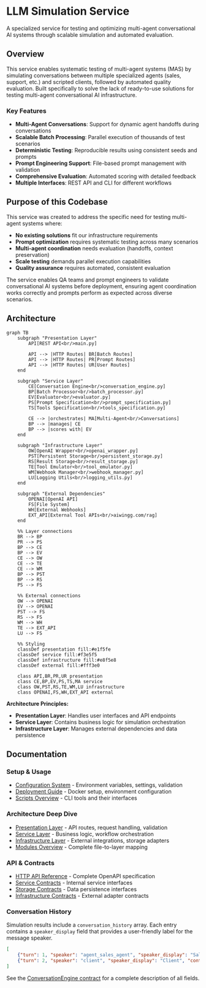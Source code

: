# LLM Simulation Service

A specialized service for testing and optimizing multi-agent conversational AI systems through scalable simulation and automated evaluation.

## Overview

This service enables systematic testing of multi-agent systems (MAS) by simulating conversations between multiple specialized agents (sales, support, etc.) and scripted clients, followed by automated quality evaluation. Built specifically to solve the lack of ready-to-use solutions for testing multi-agent conversational AI infrastructure.

### Key Features

- **Multi-Agent Conversations**: Support for dynamic agent handoffs during conversations
- **Scalable Batch Processing**: Parallel execution of thousands of test scenarios  
- **Deterministic Testing**: Reproducible results using consistent seeds and prompts
- **Prompt Engineering Support**: File-based prompt management with validation
- **Comprehensive Evaluation**: Automated scoring with detailed feedback
- **Multiple Interfaces**: REST API and CLI for different workflows

## Purpose of this Codebase

This service was created to address the specific need for testing multi-agent systems where:

- **No existing solutions** fit our infrastructure requirements
- **Prompt optimization** requires systematic testing across many scenarios
- **Multi-agent coordination** needs evaluation (handoffs, context preservation)
- **Scale testing** demands parallel execution capabilities
- **Quality assurance** requires automated, consistent evaluation

The service enables QA teams and prompt engineers to validate conversational AI systems before deployment, ensuring agent coordination works correctly and prompts perform as expected across diverse scenarios.

## Architecture

```mermaid
graph TB
    subgraph "Presentation Layer"
        API[REST API<br/>main.py]
        
        API --> |HTTP Routes| BR[Batch Routes]
        API --> |HTTP Routes| PR[Prompt Routes] 
        API --> |HTTP Routes| UR[User Routes]
    end
    
    subgraph "Service Layer"
        CE[Conversation Engine<br/>conversation_engine.py]
        BP[Batch Processor<br/>batch_processor.py]
        EV[Evaluator<br/>evaluator.py]
        PS[Prompt Specification<br/>prompt_specification.py]
        TS[Tools Specification<br/>tools_specification.py]
        
        CE --> |orchestrates| MA[Multi-Agent<br/>Conversations]
        BP --> |manages| CE
        BP --> |scores with| EV
    end
    
    subgraph "Infrastructure Layer"
        OW[OpenAI Wrapper<br/>openai_wrapper.py]
        PST[Persistent Storage<br/>persistent_storage.py]
        RS[Result Storage<br/>result_storage.py]
        TE[Tool Emulator<br/>tool_emulator.py]
        WM[Webhook Manager<br/>webhook_manager.py]
        LU[Logging Utils<br/>logging_utils.py]
    end
    
    subgraph "External Dependencies"
        OPENAI[OpenAI API]
        FS[File System]
        WH[External Webhooks]
        EXT_API[External Tool APIs<br/>aiwingg.com/rag]
    end
    
    %% Layer connections
    BR --> BP
    PR --> PS
    BP --> CE
    BP --> EV
    CE --> OW
    CE --> TE
    CE --> WM
    BP --> PST
    BP --> RS
    PS --> FS
    
    %% External connections
    OW --> OPENAI
    EV --> OPENAI
    PST --> FS
    RS --> FS
    WM --> WH
    TE --> EXT_API
    LU --> FS
    
    %% Styling
    classDef presentation fill:#e1f5fe
    classDef service fill:#f3e5f5  
    classDef infrastructure fill:#e8f5e8
    classDef external fill:#fff3e0
    
    class API,BR,PR,UR presentation
    class CE,BP,EV,PS,TS,MA service
    class OW,PST,RS,TE,WM,LU infrastructure
    class OPENAI,FS,WH,EXT_API external
```

**Architecture Principles:**
- **Presentation Layer**: Handles user interfaces and API endpoints
- **Service Layer**: Contains business logic for simulation orchestration
- **Infrastructure Layer**: Manages external dependencies and data persistence

## Documentation

### Setup & Usage
- [Configuration System](docs/configuration/config_system.md) - Environment variables, settings, validation
- [Deployment Guide](docs/deployment/deployment_guide.md) - Docker setup, environment configuration
- [Scripts Overview](docs/scripts_overview.md) - CLI tools and their interfaces

### Architecture Deep Dive
- [Presentation Layer](docs/layers/presentation_layer.md) - API routes, request handling, validation
- [Service Layer](docs/layers/service_layer.md) - Business logic, workflow orchestration
- [Infrastructure Layer](docs/layers/infrastructure_layer.md) - External integrations, storage adapters
- [Modules Overview](docs/modules_overview.md) - Complete file-to-layer mapping

### API & Contracts
- [HTTP API Reference](docs/contracts/http_api_openapi.yaml) - Complete OpenAPI specification
- [Service Contracts](docs/contracts/service_layer_contracts/) - Internal service interfaces
- [Storage Contracts](docs/contracts/storage_contracts/) - Data persistence interfaces
- [Infrastructure Contracts](docs/contracts/infra_util_contracts/) - External adapter contracts

### Conversation History

Simulation results include a `conversation_history` array. Each entry contains a
`speaker_display` field that provides a user-friendly label for the message
speaker.

```json
[
    {"turn": 1, "speaker": "agent_sales_agent", "speaker_display": "Sales Agent", "content": "Hello"},
    {"turn": 2, "speaker": "client", "speaker_display": "Client", "content": "Hi"}
]
```

See the [ConversationEngine contract](docs/contracts/service_layer_contracts/conversational_engine_contract.md)
for a complete description of all fields.

